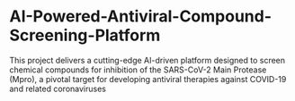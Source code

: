 # AI-Powered-Antiviral-Compound-Screening-Platform
This project delivers a cutting-edge AI-driven platform designed to screen chemical compounds for inhibition of the SARS-CoV-2 Main Protease (Mpro), a pivotal target for developing antiviral therapies against COVID-19 and related coronaviruses
